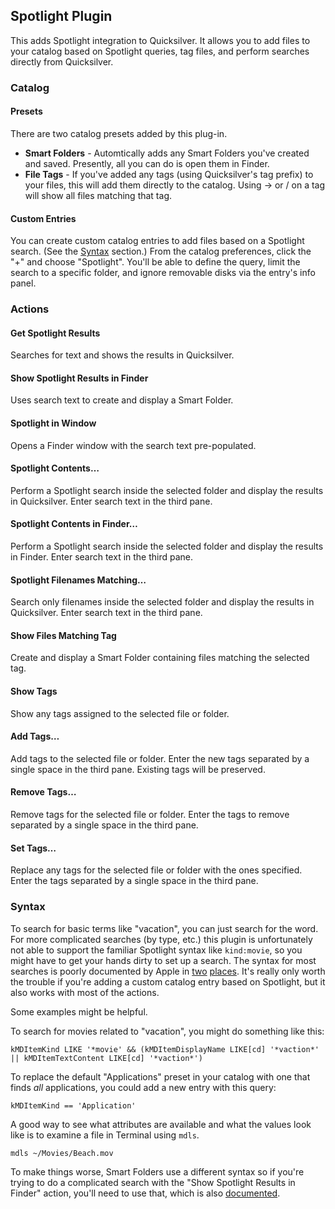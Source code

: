 ## Spotlight Plugin ##

This adds Spotlight integration to Quicksilver. It allows you to add files to your catalog based on Spotlight queries, tag files, and perform searches directly from Quicksilver.

### Catalog ###

#### Presets ####

There are two catalog presets added by this plug-in.

 * **Smart Folders** - Automtically adds any Smart Folders you've created and saved. Presently, all you can do is open them in Finder.
 * **File Tags** - If you've added any tags (using Quicksilver's tag prefix) to your files, this will add them directly to the catalog. Using → or / on a tag will show all files matching that tag.

#### Custom Entries ####

You can create custom catalog entries to add files based on a Spotlight search. (See the [Syntax](#syntax) section.) From the catalog preferences, click the "+" and choose "Spotlight". You'll be able to define the query, limit the search to a specific folder, and ignore removable disks via the entry's info panel.

### Actions ###

#### Get Spotlight Results ####

Searches for text and shows the results in Quicksilver.

#### Show Spotlight Results in Finder ####

Uses search text to create and display a Smart Folder.

#### Spotlight in Window ####

Opens a Finder window with the search text pre-populated.

#### Spotlight Contents… ####

Perform a Spotlight search inside the selected folder and display the results in Quicksilver. Enter search text in the third pane.

#### Spotlight Contents in Finder… ####

Perform a Spotlight search inside the selected folder and display the results in Finder. Enter search text in the third pane.

#### Spotlight Filenames Matching… ####

Search only filenames inside the selected folder and display the results in Quicksilver. Enter search text in the third pane.

#### Show Files Matching Tag ####

Create and display a Smart Folder containing files matching the selected tag.

#### Show Tags ####

Show any tags assigned to the selected file or folder.

#### Add Tags… ####

Add tags to the selected file or folder. Enter the new tags separated by a single space in the third pane. Existing tags will be preserved.

#### Remove Tags… ####

Remove tags for the selected file or folder. Enter the tags to remove separated by a single space in the third pane.

#### Set Tags… ####

Replace any tags for the selected file or folder with the ones specified. Enter the tags separated by a single space in the third pane.

### Syntax ###

To search for basic terms like "vacation", you can just search for the word. For more complicated searches (by type, etc.) this plugin is unfortunately not able to support the familiar Spotlight syntax like `kind:movie`, so you might have to get your hands dirty to set up a search. The syntax for most searches is poorly documented by Apple in [two][mdqsyntax] [places][nspsyntax]. It's really only worth the trouble if you're adding a custom catalog entry based on Spotlight, but it also works with most of the actions.

Some examples might be helpful.

To search for movies related to "vacation", you might do something like this:

    kMDItemKind LIKE '*movie' && (kMDItemDisplayName LIKE[cd] '*vaction*' || kMDItemTextContent LIKE[cd] '*vaction*')

To replace the default "Applications" preset in your catalog with one that finds *all* applications, you could add a new entry with this query:

    kMDItemKind == 'Application'

A good way to see what attributes are available and what the values look like is to examine a file in Terminal using `mdls`.

    mdls ~/Movies/Beach.mov

To make things worse, Smart Folders use a different syntax so if you're trying to do a complicated search with the "Show Spotlight Results in Finder" action, you'll need to use that, which is also [documented][slqsyntax].

[mdqsyntax]: https://developer.apple.com/library/mac/#documentation/Carbon/Conceptual/SpotlightQuery/Concepts/QueryFormat.html#//apple_ref/doc/uid/TP40001849-CJBEJBHH
[nspsyntax]: https://developer.apple.com/library/mac/#documentation/Cocoa/Conceptual/Predicates/Articles/pSyntax.html#//apple_ref/doc/uid/TP40001795-SW1
[slqsyntax]: https://developer.apple.com/library/mac/#documentation/Carbon/Conceptual/SpotlightQuery/Concepts/QueryFormat.html#//apple_ref/doc/uid/TP40001849
